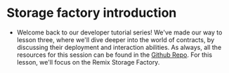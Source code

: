 # Storage factory introduction
- Welcome back to our developer tutorial series! We've made our way to lesson three, where we'll dive deeper into the world of contracts, by discussing their deployment and interaction abilities. As always, all the resources for this session can be found in the [Github Repo](https://github.com/Cyfrin/foundry-full-course-cu#lesson-3-remix-storage-factory). For this lesson, we'll focus on the Remix Storage Factory.

##

